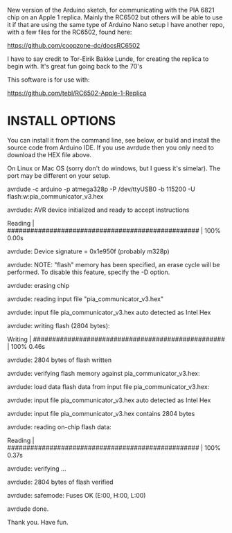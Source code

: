 New version of the Arduino sketch, for communicating with the PIA 6821 chip on an Apple 1 replica. Mainly the RC6502 but others will be able to use it if that are using the same type of Arduino Nano setup
I have another repo, with a few files for the RC6502, found here:

https://github.com/coopzone-dc/docsRC6502

I have to say credit to Tor-Eirik Bakke Lunde, for creating the replica to begin with. It's great fun going back to the 70's

This software is for use with:

https://github.com/tebl/RC6502-Apple-1-Replica

# INSTALL OPTIONS

You can install it from the command line, see below, or build and install the source code from Arduino IDE. If you use avrdude then you only need to download the HEX file above.

On Linux or Mac OS (sorry don't do windows, but I guess it's simelar). The port may be different on your setup.

avrdude -c arduino -p atmega328p -P /dev/ttyUSB0 -b 115200 -U flash:w:pia_communicator_v3.hex

avrdude: AVR device initialized and ready to accept instructions

Reading | ################################################## | 100% 0.00s

avrdude: Device signature = 0x1e950f (probably m328p)

avrdude: NOTE: "flash" memory has been specified, an erase cycle will be performed. To disable this feature, specify the -D option.
         
avrdude: erasing chip

avrdude: reading input file "pia_communicator_v3.hex"

avrdude: input file pia_communicator_v3.hex auto detected as Intel Hex

avrdude: writing flash (2804 bytes):

Writing | ################################################## | 100% 0.46s

avrdude: 2804 bytes of flash written

avrdude: verifying flash memory against pia_communicator_v3.hex:

avrdude: load data flash data from input file pia_communicator_v3.hex:

avrdude: input file pia_communicator_v3.hex auto detected as Intel Hex

avrdude: input file pia_communicator_v3.hex contains 2804 bytes

avrdude: reading on-chip flash data:

Reading | ################################################## | 100% 0.37s

avrdude: verifying ...

avrdude: 2804 bytes of flash verified

avrdude: safemode: Fuses OK (E:00, H:00, L:00)

avrdude done.


Thank you.
Have fun.

